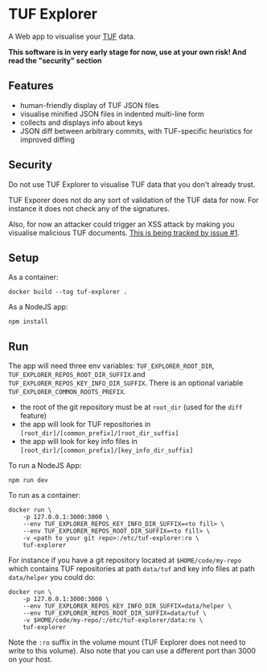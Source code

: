 # TUF Explorer

A Web app to visualise your [TUF](https://theupdateframework.io/) data.

**This software is in very early stage for now, use at your own risk! And read the "security" section**


## Features

* human-friendly display of TUF JSON files
* visualise minified JSON files in indented multi-line form
* collects and displays info about keys
* JSON diff between arbitrary commits, with TUF-specific heuristics for improved diffing


## Security

Do not use TUF Explorer to visualise TUF data that you don't already trust.

TUF Exporer does not do any sort of validation of the TUF data for now. For instance it does not check any of the signatures.

Also, for now an attacker could trigger an XSS attack by making you visualise malicious TUF documents. [This is being tracked by issue #1](https://github.com/DataDog/tuf-explorer/issues/1).


## Setup

As a container:

```
docker build --tag tuf-explorer .
```

As a NodeJS app:

```
npm install
```


## Run

The app will need three env variables: `TUF_EXPLORER_ROOT_DIR`, `TUF_EXPLORER_REPOS_ROOT_DIR_SUFFIX` and `TUF_EXPLORER_REPOS_KEY_INFO_DIR_SUFFIX`. There is an optional variable `TUF_EXPLORER_COMMON_ROOTS_PREFIX`.

* the root of the git repository must be at `root_dir` (used for the `diff` feature)
* the app will look for TUF repositories in `[root_dir]/[common_prefix]/[root_dir_suffix]`
* the app will look for key info files in `[root_dir]/[common_prefix]/[key_info_dir_suffix]`

To run a NodeJS App:

```
npm run dev
```

To run as a container:

```
docker run \
    -p 127.0.0.1:3000:3000 \
    --env TUF_EXPLORER_REPOS_KEY_INFO_DIR_SUFFIX=<to fill> \
    --env TUF_EXPLORER_REPOS_ROOT_DIR_SUFFIX=<to fill> \
    -v <path to your git repo>:/etc/tuf-explorer:ro \
    tuf-explorer
```

For instance if you have a git repository located at `$HOME/code/my-repo`
which contains TUF repositories at path `data/tuf` and key info files at path `data/helper`
you could do:

```
docker run \
    -p 127.0.0.1:3000:3000 \
    --env TUF_EXPLORER_REPOS_KEY_INFO_DIR_SUFFIX=data/helper \
    --env TUF_EXPLORER_REPOS_ROOT_DIR_SUFFIX=data/tuf \
    -v $HOME/code/my-repo/:/etc/tuf-explorer/data:ro \
    tuf-explorer
```

Note the `:ro` suffix in the volume mount (TUF Explorer does not need to write to this volume).
Also note that you can use a different port than 3000 on your host.
